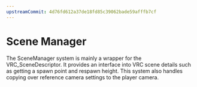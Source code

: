 ```yaml
---
upstreamCommit: 4d76fd612a37de18fd85c39062bade59afffb7cf
---
```


# Scene Manager
The SceneManager system is mainly a wrapper for the VRC_SceneDescriptor. It provides an interface into VRC scene details such as getting a spawn point and respawn height. This system also handles copying over reference camera settings to the player camera.